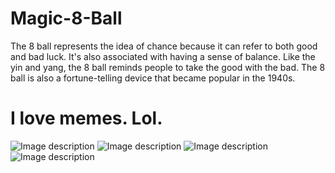 # Magic-8-Ball
 The 8 ball represents the idea of chance because it can refer to both good and bad luck. It's also associated with having a sense of balance. Like the yin and yang, the 8 ball reminds people to take the good with the bad. The 8 ball is also a fortune-telling device that became popular in the 1940s.

# I love memes. Lol.
<img src="https://cdn.thisiswhyimbroke.com/images/magic-8-ball.jpg" alt="Image description">

<img src="https://encrypted-tbn0.gstatic.com/images?q=tbn:ANd9GcTQkz1MRSo7iiZ20a3536BB8cCS3Q6hfQCRxw&usqp=CAU" alt="Image description">

<img src="https://www.memesmonkey.com/images/memesmonkey/s_06/060268b7457d807f4bf81dcdebba632a.jpeg" alt="Image description">

<img src="[https://encrypted-tbn0.gstatic.com/images?q=tbn:ANd9GcTQkz1MRSo7iiZ20a3536BB8cCS3Q6hfQCRxw&usqp=CAU](https://www.memesmonkey.com/images/memesmonkey/s_9b/9b32a85cc5ff89e9c129aa2f5c949365.jpeg)" alt="Image description">
